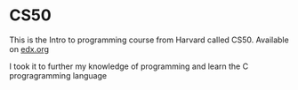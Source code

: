 # CS50
This is the Intro to programming course from Harvard called CS50. Available on [edx.org](https://www.edx.org/learn/computer-science/harvard-university-cs50-s-introduction-to-computer-science?index=product&queryID=c05c4dd8e1bb693737ccaf9364f0d8cb&position=1&results_level=first-level-results&term=cs50&objectID=course-da1b2400-322b-459b-97b0-0c557f05d017&campaign=CS50%27s+Introduction+to+Computer+Science&source=edX&product_category=course&placement_url=https%3A%2F%2Fwww.edx.org%2Fsearch)  

I took it to further my knowledge of programming and learn the C progragramming language
